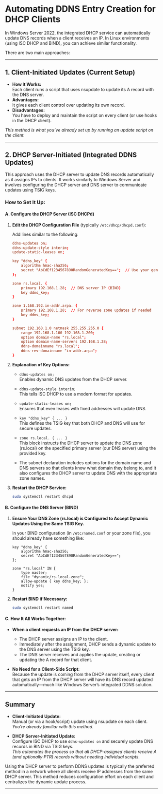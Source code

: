 # Automating DDNS Entry Creation for DHCP Clients

In Windows Server 2022, the integrated DHCP service can automatically update DNS records when a client receives an IP. In Linux environments (using ISC DHCP and BIND), you can achieve similar functionality.

There are two main approaches:

---

## 1. Client-Initiated Updates (Current Setup)

- **How It Works:**  
  Each client runs a script that uses nsupdate to update its A record with the DNS server.  
- **Advantages:**  
  It gives each client control over updating its own record.  
- **Disadvantages:**  
  You have to deploy and maintain the script on every client (or use hooks in the DHCP client).

*This method is what you’ve already set up by running an update script on the client.*

---

## 2. DHCP Server-Initiated (Integrated DDNS Updates)

This approach uses the DHCP server to update DNS records automatically as it assigns IPs to clients. It works similarly to Windows Server and involves configuring the DHCP server and DNS server to communicate updates using TSIG keys.

### How to Set It Up:

#### A. Configure the DHCP Server (ISC DHCPd)

1. **Edit the DHCP Configuration File** (typically `/etc/dhcp/dhcpd.conf`):
   
   Add lines similar to the following:

   ```conf
   ddns-updates on;
   ddns-update-style interim;
   update-static-leases on;

   key "ddns_key" {
       algorithm hmac-sha256;
       secret "AbCdEf1234567890RandomGeneratedKey==";  // Use your generated key
   };

   zone rs.local. {
       primary 192.168.1.28;  // DNS server IP (BIND)
       key ddns_key;
   }

   zone 1.168.192.in-addr.arpa. {
       primary 192.168.1.28;  // For reverse zone updates if needed
       key ddns_key;
   }

   subnet 192.168.1.0 netmask 255.255.255.0 {
       range 192.168.1.100 192.168.1.200;
       option domain-name "rs.local";
       option domain-name-servers 192.168.1.28;
       ddns-domainname "rs.local";
       ddns-rev-domainname "in-addr.arpa";
   }
   ```

2. **Explanation of Key Options:**

   - `ddns-updates on;`  
     Enables dynamic DNS updates from the DHCP server.

   - `ddns-update-style interim;`  
     This tells ISC DHCP to use a modern format for updates.  

   - `update-static-leases on;`  
     Ensures that even leases with fixed addresses will update DNS.

   - `key "ddns_key" { ... }`  
     This defines the TSIG key that both DHCP and DNS will use for secure updates.

   - `zone rs.local. { ... }`  
     This block instructs the DHCP server to update the DNS zone (rs.local) on the specified primary server (our DNS server) using the provided key.

   - The subnet declaration includes options for the domain name and DNS servers so that clients know what domain they belong to, and it also configures the DHCP server to update DNS with the appropriate zone names.

3. **Restart the DHCP Service:**

   ```bash
   sudo systemctl restart dhcpd
   ```

#### B. Configure the DNS Server (BIND)

1. **Ensure Your DNS Zone (rs.local) is Configured to Accept Dynamic Updates Using the Same TSIG Key.**  
   
   In your BIND configuration (in `/etc/named.conf` or your zone file), you should already have something like:

   ```named
   key "ddns_key" {
       algorithm hmac-sha256;
       secret "AbCdEf1234567890RandomGeneratedKey==";
   };

   zone "rs.local" IN {
       type master;
       file "dynamic/rs.local.zone";
       allow-update { key ddns_key; };
       notify yes;
   }
   ```

2. **Restart BIND if Necessary:**

   ```bash
   sudo systemctl restart named
   ```

#### C. How It All Works Together:

- **When a client requests an IP from the DHCP server:**
  - The DHCP server assigns an IP to the client.
  - Immediately after the assignment, DHCP sends a dynamic update to the DNS server using the TSIG key.
  - The DNS server receives and applies the update, creating or updating the A record for that client.

- **No Need for a Client-Side Script:**  
  Because the update is coming from the DHCP server itself, every client that gets an IP from the DHCP server will have its DNS record updated automatically—much like Windows Server’s integrated DDNS solution.

---

## Summary

- **Client-Initiated Update:**  
  Manual (or via a hook/script) update using nsupdate on each client.  
  *You’re already familiar with this method.*

- **DHCP Server-Initiated Update:**  
  Configure ISC DHCP to use `ddns-updates on` and securely update DNS records in BIND via TSIG keys.  
  *This automates the process so that all DHCP-assigned clients receive A (and optionally PTR) records without needing individual scripts.*

Using the DHCP server to perform DDNS updates is typically the preferred method in a network where all clients receive IP addresses from the same DHCP server. This method reduces configuration effort on each client and centralizes the dynamic update process.

---
